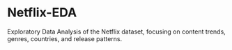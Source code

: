 # Netflix-EDA
Exploratory Data Analysis of the Netflix dataset, focusing on content trends, genres, countries, and release patterns.
